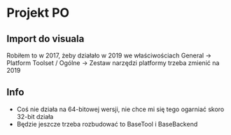 # Projekt PO
## Import do visuala
Robiłem to w 2017, żeby działało w 2019 we właściwościach General -> Platform Toolset / Ogólne -> Zestaw narzędzi platformy trzeba zmienić na 2019
## Info
- Coś nie działa na 64-bitowej wersji, nie chce mi się tego ogarniać skoro 32-bit działa
- Będzie jeszcze trzeba rozbudować to BaseTool i BaseBackend
